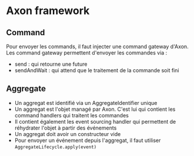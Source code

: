 # Axon framework

## Command
Pour envoyer les commands, il faut injecter une command gateway d'Axon. Les command gateway permettent d'envoyer les commandes via :
* send : qui retourne une future
* sendAndWait : qui attend que le traitement de la commande soit fini

## Aggregate
* Un aggregat est identifié via un AggregateIdentifier unique
* Un aggregat est l'objet managé par Axon. C'est lui qui contient les command handlers qui traitent les commandes
* Il contient également les event sourcing handler qui permettent de réhydrater l'objet à partir des événements
* Un aggregat doit avoir un constructeur vide
* Pour envoyer un événement depuis l'aggregat, il faut utiliser `AggregateLifecycle.apply(event)`